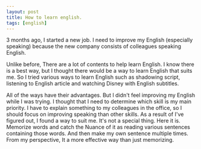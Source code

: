```yaml
---
layout: post
title: How to learn english.
tags: [english]
---
```


3 months ago, I started a new job. I need to improve my English (especially speaking) because the new company consists of colleagues speaking English.

Unlike before, There are a lot of contents to help learn English.  I know there is a best way, but I thought there would be a way to learn English that suits me. So I tried various ways to learn English such as shadowing script, listening to English article and watching Disney with English subtitles.

All of the ways have their advantages. But I didn't feel improving my English while I was trying.  I thought that I need to determine which skill is my main priority. I have to explain something to my colleagues in the office, so I should focus on improving speaking than other skills. As a result of I've figured out, I found a way to suit me. It's not a special thing. Here it is. Memorize words and catch the Nuance of it as reading various sentences containing those words. And then make my own sentence multiple times. From my perspective, It a more effective way than just memorizing.





